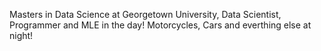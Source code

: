 Masters in Data Science at Georgetown University, Data Scientist, Programmer and MLE in the day! Motorcycles, Cars and everthing else at night!
